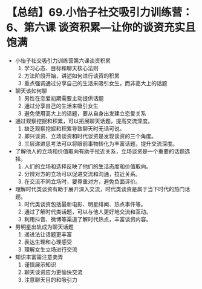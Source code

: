 # 【总结】69.小怡子社交吸引力训练营：6、第六课 谈资积累—让你的谈资充实且饱满

-   小怡子社交吸引力训练营第六课谈资积累
    1.  学习心态、目标和聊天核心法则
    2.  方法阶段开始，讲述如何进行谈资的积累
    3.  重点强调通过分享自己的生活来吸引女生，而非高大上的话题
-   聊天该如何聊
    1.  男性在恋爱初期需要主动提供话题
    2.  通过分享自己的生活来吸引女生
    3.  避免使用高大上的话题，要从自身出发建立恋爱关系
-   通过观察挖掘和积累，可以拓展聊天话题，提高交流深度。
    1.  缺乏观察挖掘和积累导致聊天时无话可说。
    2.  即兴谈资、立场谈资和时代谈资是发现谈资的三个角度。
    3.  三层递进思考法可以将眼前事物转化为丰富话题，提升交流深度。
-   了解他人的立场和价值取向有助于拉近关系，立场谈资是一个重要的话题选择。
    1.  人们的立场和选择反映了他们的生活态度和价值取向。
    2.  分辨对方的立场可以促进交流和沟通，拉近关系。
    3.  在交流不同立场时，要尊重对方，避免负面评价。
-   理解时代类谈资有助于展开深入交流，时代类谈资是属于当下时代的热门话题。
    1.  时代类谈资包括最新电影、明星绯闻、热点事件等。
    2.  通过了解时代类话题，可以与他人更好地交流和互动。
    3.  利用抖音、微博等渠道了解时代热点，丰富谈资内容。
-   男明星出轨成为聊天话题
    1.  递进法让话题更丰富
    2.  表达生理和心理感受
    3.  理解女生立场进行交流
-   知识丰富需注意卖弄
    1.  谨慎展示知识
    2.  聊天谈资应为更愉快交流
    3.  注意聊天目的和吸引力